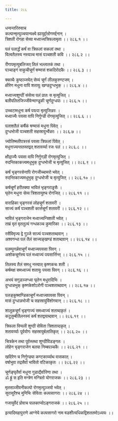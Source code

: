 ```yaml
---
title: २८६

---
```

धन्वन्तरिरुवाच  
कल्पान्मृत्युञ्चयान्वक्ष्ये ह्यायुर्द्दान्रोगमर्द्दनान् ।  
त्रिशती रोगहा सेव्या मध्वाज्यत्रिफलामृता ।। २८६.१ ।।  
  
पलं पलार्द्धं कर्षं वा त्रिफलां सकलां तथा ।  
विल्वतैलस्य नस्यञ्च मासं पञ्चशती कवि ।। २८६.२ ।।  
  
रीगापमृत्युबलिजत् तिलं भल्लातकं तथा ।  
पञ्चाङ्गं वाकुचीचूर्णं षण्मासं शकदिरोदकैः ।। २८६.३ ।।  
  
क्काथैः कुष्ठञ्जयेत् सेव्यं चूर्णं लीलकुरुण्टजम् ।  
क्षीरेण मधुना वापि शतायुः खण्डदुग्धभुक् ।। २८६.४ ।।  
  
मध्वाज्यशुण्ठीं संसेव्य पलं प्रातः स मृत्युजित् ।  
बलीपलितजिज्जीवेन्माण्डूकी चूर्णदुग्धपाः ।। २८६.५ ।।  
  
उच्चटामधुना कर्ष पयःपा मृत्युजिन्नरः ।  
मध्वाज्यैः पयसा वापि निर्गुण्डी रोगमृत्युजित् ।। २८६.६ ।।  
  
पलाशतैलं कर्षैकं षण्मासं मधुना पिवेत् ।  
दुग्धभोजी पञ्चशती सहस्रायुर्भ्वेन्नरः ।। २८६.७ ।।  
  
ज्योतिष्मतीपत्ररसं पयसा त्रिफलां पिवेत् ।  
मधुनाज्यन्ततस्तद्वत् शतावर्य्या रजः पलं ।। २८६.८ ।।  
  
क्षौद्राज्यैः पयसा वापि निर्गुण्‌डी रोगमृत्युजित् ।  
रुदन्तिकाकज्यमधुभुक् दुग्धभोजी च मृत्युजित् ।। २८६.९ ।।  
  
कर्षं भृङ्गरसेनापि रोगजीच्चामरो भवेत् ।  
रुदन्तिकाज्यमधुभुक् दुग्धभोजी च मृत्युजित् ।। २८६.१० ।।  
  
कर्षचूर्णं हरीतक्या भावितं भृङ्गराड्रसैः ।  
घृतेन मधुना सेव्य त्रिशतायुश्च रोगजित् ।। २८६.११ ।।  
  
वाराहिका भृङ्गरसं लोहचूर्णं शतावरी ।  
साज्यं कर्षं पञ्चशती कार्त्तचूर्णं शतावरी ।। २८६.१२ ।।  
  
भावितं भृङ्गराजेन मध्वाज्यन्त्रिशती भवेत् ।  
ताम्रं मृतं मृततुल्यं गन्धकञ्च कुमारिका ।। २८६.१३ ।।  
  
रसैविमृज्य द्वे गुञ्जे साज्यं पञ्चशताब्दवान् ।  
अश्वगन्धा पलं तैलं साज्यङ्खण्डं शताब्दवान् ।। २८६.१४ ।।  
  
पलम्पुनर्न्नवाचूर्णं मध्वाज्यपयसा पिवन् ।  
अशोकचूर्णस्य पलं मध्वाज्यं पयसार्त्तिन्त् ।। २८६.१५ ।।  
  
तिलस्य तैलं समधु नस्यात् कृष्णकचः शती ।  
कर्षमक्षं समध्वाज्यं शतायुः पयसा पिवन् ।। २८६.१६ ।।  
  
अभयं सगुडञ्जग्ध्वा घृतेन मधुरादिभिः ।  
दुग्धान्नभुक् कृष्णकेशोऽरोगी पञ्चशताब्दवान् ।। २८६.१७ ।।  
  
पलङ्कुष्माण्डिकाचूर्णं मध्वाज्यपयसा पिवन् ।  
मासं दुग्धान्नभोजी च सहस्रायुविंशोगवान् ।। २८६.१८ ।।  
  
शालूकचूर्णं भृङ्गाज्यं समध्वाज्यं शताब्दकृतं ।  
कटुतुम्बीतैलनस्यं कर्षं शतद्वयाब्दवान् ।। २८६.१९ ।।  
  
त्रिफला पिप्पली शुण्ठी सेविता त्रिशताव्दकृत् ।  
शतावर्य्याः पूर्वयोगः सहस्रायुर्बलातिकृत् ।। २८६.२० ।।  
  
चित्रकेन तथा पूर्वस्तथा शुण्ठीविडङ्गतः ।  
लोहेन भृङ्गराजेन बलया निम्बपञ्चकैः ।। २८६.२१ ।।  
  
खदिरेण च निर्गुण्ड्या कण्टकार्य्याथ वासकात् ।  
वर्षाभुवा तद्रसैर्वा भावितो वटिकाकृतः ।। २८६.२२ ।।  
  
चूर्णङ्‌घृतैर्वा मधुना गुडाद्यैर्वारिणा तथा ।  
ॐ ह्रूं स इति मन्त्रेण मन्त्रितो योगराजकः ।। २८६.२३ ।।  
  
मृतसञ्जीवनीकल्पो रोगमृत्युञ्जयो भवेत् ।  
सुरासुरैश्च मुनिभिः सेविताः कल्पसागराः ।। २८६.२४ ।।  
  
गजायुर्वेदं प्रोवाच पालकाप्योऽङ्गराजकं ।। २८६.२५ ।।  
  
इत्यादिमहापुराणे आग्नेये कल्पसागरो नाम षडशीत्यधिकद्विशततमोऽध्ययः ।।